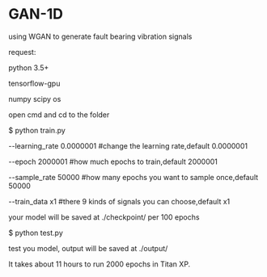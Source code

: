 # GAN-1D
using WGAN to generate fault bearing vibration signals

request:

python 3.5+

tensorflow-gpu

numpy scipy os

open cmd and cd to the folder 

$ python train.py 

--learning_rate 0.0000001 #change the learning rate,default 0.0000001
                  
--epoch 2000001 #how much epochs to train,default 2000001
                  
--sample_rate 50000 #how many epochs you want to sample once,default 50000
                  
--train_data x1 #there 9 kinds of signals you can choose,default x1
                  
your model will be saved at ./checkpoint/ per 100 epochs

$ python test.py 

test you model, output will be saved at ./output/

It takes about 11 hours to run 2000 epochs in Titan XP.
